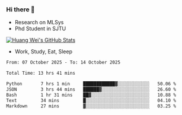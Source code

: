 ### Hi there 👋
- Research on MLSys
- Phd Student in SJTU
  
[![Huang Wei's GitHub Stats](https://github-readme-stats.vercel.app/api?username=huangwei021230&theme=tokyonight)](https://github.com/anuraghazra/github-readme-stats)

- Work, Study, Eat, Sleep


<!--START_SECTION:waka-->

```txt
From: 07 October 2025 - To: 14 October 2025

Total Time: 13 hrs 41 mins

Python       7 hrs 1 min     ████████████▓░░░░░░░░░░░░   50.06 %
JSON         3 hrs 44 mins   ██████▓░░░░░░░░░░░░░░░░░░   26.60 %
Bash         1 hr 31 mins    ██▓░░░░░░░░░░░░░░░░░░░░░░   10.88 %
Text         34 mins         █░░░░░░░░░░░░░░░░░░░░░░░░   04.10 %
Markdown     27 mins         ▓░░░░░░░░░░░░░░░░░░░░░░░░   03.25 %
```

<!--END_SECTION:waka-->
